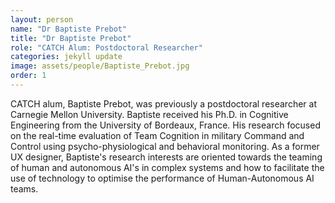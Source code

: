 ```yaml
---
layout: person
name: "Dr Baptiste Prebot"
title: "Dr Baptiste Prebot"
role: "CATCH Alum: Postdoctoral Researcher"
categories: jekyll update
image: assets/people/Baptiste_Prebot.jpg
order: 1
---
```

CATCH alum, Baptiste Prebot, was previously a postdoctoral researcher at Carnegie Mellon University. Baptiste received his Ph.D. in Cognitive Engineering from the University of Bordeaux, France. His research focused on the real-time evaluation of Team Cognition in military Command and Control using psycho-physiological and behavioral monitoring. As a former UX designer, Baptiste's research interests are oriented towards the teaming of human and autonomous AI's in complex systems and how to facilitate the use of technology to optimise the performance of Human-Autonomous AI teams.
